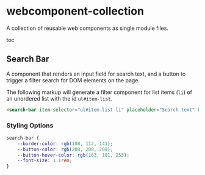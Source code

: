 # webcomponent-collection
A collection of reusable web components as single module files.

toc

## Search Bar
A component that renders an input field for search text, and a button to trigger a filter search for DOM elements on the page. 

The following markup will generate a filter component for list items (`li`) of an unordered list with the id `ul#item-list`.

```html
<search-bar item-selector="ul#item-list li" placeholder="Search text" button-text="Search!"></search-bar>
```

### Styling Options
```css
search-bar {
    --border-color: rgb(108, 112, 141);
    --button-color: rgb(208, 208, 208);
    --button-hover-color: rgb(163, 181, 253);
    --font-size: 1.1rem;
}
```